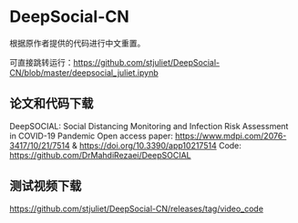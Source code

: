 # DeepSocial-CN
根据原作者提供的代码进行中文重置。

可直接跳转运行：https://github.com/stjuliet/DeepSocial-CN/blob/master/deepsocial_juliet.ipynb

## 论文和代码下载
DeepSOCIAL: Social Distancing Monitoring and Infection Risk Assessment in COVID-19 Pandemic
Open access paper: https://www.mdpi.com/2076-3417/10/21/7514 & https://doi.org/10.3390/app10217514
Code: https://github.com/DrMahdiRezaei/DeepSOCIAL

## 测试视频下载
https://github.com/stjuliet/DeepSocial-CN/releases/tag/video_code
